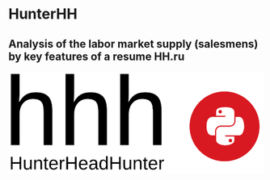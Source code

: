 # HunterHH
## Analysis of the labor market supply (salesmens) by key features of a resume HH.ru

![](/pics/hhh_logo.png)

